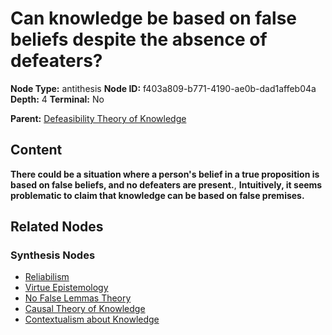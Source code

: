# Can knowledge be based on false beliefs despite the absence of defeaters?

**Node Type:** antithesis
**Node ID:** f403a809-b771-4190-ae0b-dad1affeb04a
**Depth:** 4
**Terminal:** No

**Parent:** [Defeasibility Theory of Knowledge](defeasibility-theory-of-knowledge-synthesis-67d0092e-2030-4f86-b135-4a34ce7b94a6.md)

## Content

**There could be a situation where a person's belief in a true proposition is based on false beliefs, and no defeaters are present.**, **Intuitively, it seems problematic to claim that knowledge can be based on false premises.**

## Related Nodes

### Synthesis Nodes

- [Reliabilism](reliabilism-synthesis-f973cf9d-a0c0-4dff-81d0-ea1946cdf2cd.md)
- [Virtue Epistemology](virtue-epistemology-synthesis-0364027e-6696-42cc-bfce-7ffbf48eed37.md)
- [No False Lemmas Theory](no-false-lemmas-theory-synthesis-fbed3ae1-e56c-4249-b88e-4878ea334d7d.md)
- [Causal Theory of Knowledge](causal-theory-of-knowledge-synthesis-2ab01af6-1de4-41be-a852-3392e742b10f.md)
- [Contextualism about Knowledge](contextualism-about-knowledge-synthesis-e131b17e-e071-4666-8ea7-4816c22cc7e9.md)
